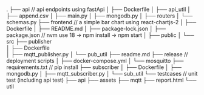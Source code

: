 .
├── api 						// api endpoints using fastApi
│   ├── Dockerfile
│   ├── api_util
│   ├── append.csv
│   ├── main.py
│   ├── mongodb.py
│   ├── routers
│   └── schemas.py
├── frontend					// a simple bar chart using react-chartjs-2
│   ├── Dockerfile
│   ├── README.md
│   ├── package-lock.json
│   ├── package.json			 // nvm use 18  -> npm install -> npm start
│   ├── public
│   └── src
├── publisher					
│   ├── Dockerfile			     
│   ├── mqtt_publisher.py
│   └── pub_util
├── readme.md
├── release					  // deployment scripts
│   ├── docker-compose.yml
│   └── mosquitto
├── requirements.txt			   // pip install 
├── subscriber
│   ├── Dockerfile
│   ├── mongodb.py
│   ├── mqtt_subscriber.py
│   └── sub_util
└── testcases				   // unit test (including api test)
    ├── api	
    ├── assets
    ├── mqtt
    ├── report.html
    └── util